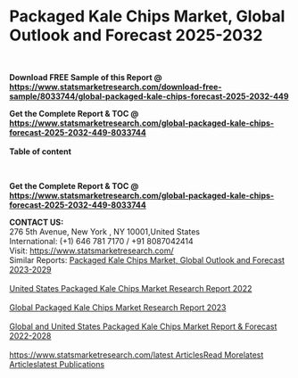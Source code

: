 <h1>Packaged Kale Chips Market, Global Outlook and Forecast 2025-2032</h1><br/><p><strong>Download FREE Sample of this Report @ <a href="https://www.statsmarketresearch.com/download-free-sample/8033744/global-packaged-kale-chips-forecast-2025-2032-449">https://www.statsmarketresearch.com/download-free-sample/8033744/global-packaged-kale-chips-forecast-2025-2032-449</a></strong></p><div><b>Get the Complete Report & TOC @ <a href="https://www.statsmarketresearch.com/global-packaged-kale-chips-forecast-2025-2032-449-8033744">https://www.statsmarketresearch.com/global-packaged-kale-chips-forecast-2025-2032-449-8033744</a></b></div><br><b>Table of content</b><p><br><div><b>Get the Complete Report & TOC @ <a href="https://www.statsmarketresearch.com/global-packaged-kale-chips-forecast-2025-2032-449-8033744">https://www.statsmarketresearch.com/global-packaged-kale-chips-forecast-2025-2032-449-8033744</a></b></div></p> <b>CONTACT US:</b><br>276 5th Avenue, New York , NY 10001,United States<br>International: (+1) 646 781 7170 / +91 8087042414<br>Visit: <a href="https://www.statsmarketresearch.com/">https://www.statsmarketresearch.com/</a><br>Similar Reports: <a href="https://www.statsmarketresearch.com/global-packaged-kale-chips-forecast-2025-2032-449-8033744">Packaged Kale Chips Market, Global Outlook and Forecast 2023-2029</a><br/><br/><a href="https://www.statsmarketresearch.com/global-packaged-kale-chips-forecast-2025-2032-449-8033744">United States Packaged Kale Chips Market Research Report 2022</a><br/><br/><a href="https://www.statsmarketresearch.com/global-packaged-kale-chips-forecast-2025-2032-449-8033744">Global Packaged Kale Chips Market Research Report 2023</a><br/><br/><a href="https://www.statsmarketresearch.com/global-packaged-kale-chips-forecast-2025-2032-449-8033744">Global and United States Packaged Kale Chips Market Report & Forecast 2022-2028</a><br/><br/><a href="https://gyeongbokgung.com">https://www.statsmarketresearch.com/</a><a href="https://hallyeomaritime.com">latest Articles</a><a href="https://jingwansa.com">Read More</a><a href=https://nguoiviet.jp/">latest Articles</a><a href="https://www.intelmarketresearch.com/">latest Publications</a>